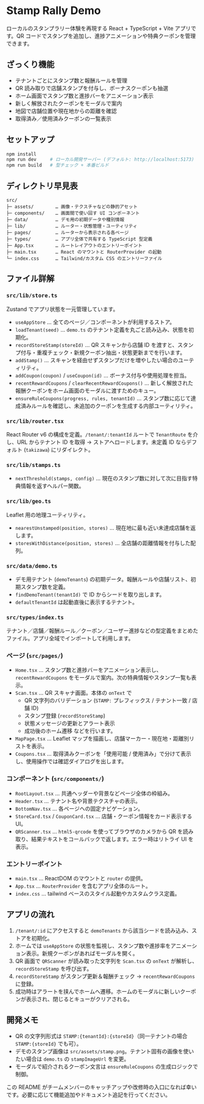 ﻿# Stamp Rally Demo

ローカルのスタンプラリー体験を再現する React + TypeScript + Vite アプリです。QR コードでスタンプを追加し、進捗アニメーションや特典クーポンを管理できます。

## ざっくり機能
- テナントごとにスタンプ数と報酬ルールを管理
- QR 読み取りで店舗スタンプを付与し、ボーナスクーポンも抽選
- ホーム画面でスタンプ数と進捗バーをアニメーション表示
- 新しく解放されたクーポンをモーダルで案内
- 地図で店舗位置や現在地からの距離を確認
- 取得済み／使用済みクーポンの一覧表示

## セットアップ
```bash
npm install
npm run dev     # ローカル開発サーバー (デフォルト: http://localhost:5173)
npm run build   # 型チェック + 本番ビルド
```

## ディレクトリ早見表
```
src/
├─ assets/        … 画像・テクスチャなどの静的アセット
├─ components/    … 画面間で使い回す UI コンポーネント
├─ data/          … デモ用の初期データや種別情報
├─ lib/           … ルーター・状態管理・ユーティリティ
├─ pages/         … ルーターから表示される各ページ
├─ types/         … アプリ全体で共有する TypeScript 型定義
├─ App.tsx        … ルートレイアウトのエントリーポイント
├─ main.tsx       … React のマウントと RouterProvider の起動
└─ index.css      … Tailwind/カスタム CSS のエントリーファイル
```

## ファイル詳解

### `src/lib/store.ts`
Zustand でアプリ状態を一元管理しています。

- `useAppStore` … 全てのページ／コンポーネントが利用するストア。
- `loadTenant(seed)` … `demo.ts` のテナント定義を丸ごと読み込み、状態を初期化。
- `recordStoreStamp(storeId)` … QR スキャンから店舗 ID を渡すと、スタンプ付与・重複チェック・新規クーポン抽出・状態更新までを行います。
- `addStamp()` … スキャンを経由せずスタンプだけを増やしたい場合のユーティリティ。
- `addCoupon(coupon)` / `useCoupon(id)` … ボーナス付与や使用処理を担当。
- `recentRewardCoupons` / `clearRecentRewardCoupons()` … 新しく解放された報酬クーポンをホーム画面のモーダルに渡すためのキュー。
- `ensureRuleCoupons(progress, rules, tenantId)` … スタンプ数に応じて達成済みルールを確認し、未追加のクーポンを生成する内部ユーティリティ。

### `src/lib/router.tsx`
React Router v6 の構成を定義。`/tenant/:tenantId` ルートで `TenantRoute` を介し、URL からテナント ID を取得 → ストアへロードします。未定義 ID ならデフォルト (`takizawa`) にリダイレクト。

### `src/lib/stamps.ts`
- `nextThreshold(stamps, config)` … 現在のスタンプ数に対して次に目指す特典情報を返すヘルパー関数。

### `src/lib/geo.ts`
Leaflet 用の地理ユーティリティ。
- `nearestUnstamped(position, stores)` … 現在地に最も近い未達成店舗を返します。
- `storesWithDistance(position, stores)` … 全店舗の距離情報を付与した配列。

### `src/data/demo.ts`
- デモ用テナント (`demoTenants`) の初期データ。報酬ルールや店舗リスト、初期スタンプ数を定義。
- `findDemoTenant(tenantId)` で ID からシードを取り出します。
- `defaultTenantId` は起動直後に表示するテナント。

### `src/types/index.ts`
テナント／店舗／報酬ルール／クーポン／ユーザー進捗などの型定義をまとめたファイル。アプリ全域でインポートして利用します。

### ページ (`src/pages/`)
- `Home.tsx` … スタンプ数と進捗バーをアニメーション表示し、`recentRewardCoupons` をモーダルで案内。次の特典情報やスタンプ一覧も表示。
- `Scan.tsx` … QR スキャナ画面。本体の `onText` で
  - QR 文字列のバリデーション (`STAMP:` プレフィックス / テナント一致 / 店舗 ID)
  - スタンプ登録 (`recordStoreStamp`)
  - 状態メッセージの更新とアラート表示
  - 成功後のホーム遷移
 などを行います。
- `MapPage.tsx` … Leaflet マップを描画し、店舗マーカー・現在地・距離別リストを表示。
- `Coupons.tsx` … 取得済みクーポンを「使用可能 / 使用済み」で分けて表示し、使用操作では確認ダイアログを出します。

### コンポーネント (`src/components/`)
- `RootLayout.tsx` … 共通ヘッダーや背景などページ全体の枠組み。
- `Header.tsx` … テナント名や背景テクスチャの表示。
- `BottomNav.tsx` … 各ページへの固定ナビゲーション。
- `StoreCard.tsx` / `CouponCard.tsx` … 店舗・クーポン情報をカード表示する UI。
- `QRScanner.tsx` … `html5-qrcode` を使ってブラウザのカメラから QR を読み取り、結果テキストをコールバックで返します。エラー時はリトライ UI を表示。

### エントリーポイント
- `main.tsx` … ReactDOM のマウントと `router` の提供。
- `App.tsx` … `RouterProvider` を含むアプリ全体のルート。
- `index.css` … tailwind ベースのスタイル起動やカスタムクラス定義。

## アプリの流れ
1. `/tenant/:id` にアクセスすると `demoTenants` から該当シードを読み込み、ストアを初期化。
2. ホームでは `useAppStore` の状態を監視し、スタンプ数や進捗率をアニメーション表示。新規クーポンがあればモーダルを開く。
3. QR 画面で `QRScanner` が読み取った文字列を `Scan.tsx` の `onText` が解析し、`recordStoreStamp` を呼び出す。
4. `recordStoreStamp` がスタンプ更新＆報酬チェック → `recentRewardCoupons` に登録。
5. 成功時はアラートを挟んでホームへ遷移。ホームのモーダルに新しいクーポンが表示され、閉じるとキューがクリアされる。

## 開発メモ
- QR の文字列形式は `STAMP:{tenantId}:{storeId}`（同一テナントの場合 `STAMP:{storeId}` でも可）。
- デモのスタンプ画像は `src/assets/stamp.png`。テナント固有の画像を使いたい場合は `demo.ts` の `stampImageUrl` を変更。
- モーダルで紹介されるクーポン文言は `ensureRuleCoupons` の生成ロジックで制御。

この README がチームメンバーのキャッチアップや改修時の入口になれば幸いです。必要に応じて機能追加やドキュメント追記を行ってください。
